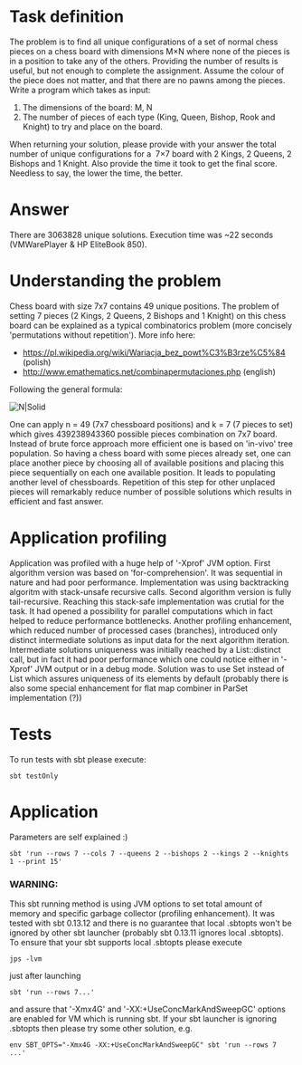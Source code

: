# Task definition
The problem is   to   find   all   unique   configurations   of   a   set   of   normal chess pieces   on   a chess board   with 
dimensions   M×N   where   none   of   the   pieces   is   in   a   position   to   take   any   of   the   others.   Providing   the   number   of 
results   is   useful,   but   not   enough   to   complete   the   assignment.   Assume   the   colour   of   the   piece   does   not 
matter, and that there are no pawns among the pieces. 
Write a program which takes as input: 
1) The dimensions of the board: M, N 
2) The   number   of   pieces   of   each   type   (King,   Queen,   Bishop,   Rook   and   Knight)   to   try   and   place   on   the board. 

When   returning   your   solution,   please   provide   with   your   answer   the   total   number   of   unique   configurations   for a  ​
7×7 board with 2 Kings, 2 Queens, 2 Bishops and 1 Knight. Also provide the time it took to get the final score. Needless to say, the lower the time, the better.

# Answer
There are 3063828 unique solutions. Execution time was ~22 seconds (VMWarePlayer & HP EliteBook 850).

# Understanding the problem
Chess board with size 7x7 contains 49 unique positions. The problem of setting 7 pieces (2 Kings, 2 Queens, 2 Bishops and 1 Knight) on this chess board can be explained as a typical combinatorics problem (more concisely 'permutations without repetition'). More info here:

* https://pl.wikipedia.org/wiki/Wariacja_bez_powt%C3%B3rze%C5%84 (polish)
* http://www.emathematics.net/combinapermutaciones.php (english)

Following the general formula:

![N|Solid](https://wikimedia.org/api/rest_v1/media/math/render/svg/515c1d989702311cb96007667c5a44104323a6ef)

One can apply n = 49 (7x7 chessboard positions) and k = 7 (7 pieces to set) which gives 439238943360 possible pieces combination on 7x7 board. Instead of brute force approach more efficient one is based on 'in-vivo' tree population. So having a chess board with some pieces already set, one can place another piece by choosing all of available positions and placing this piece sequentially on each one available position. It leads to populating another level of chessboards. Repetition of this step for other unplaced pieces will remarkably reduce number of possible solutions which results in efficient and fast answer.

# Application profiling

Application was profiled with a huge help of '-Xprof' JVM option. First algorithm version was based on 'for-comprehension'. It was sequential in nature and had poor performance. Implementation was using backtracking algoritm with stack-unsafe recursive calls. Second algorithm version is fully tail-recursive. Reaching this stack-safe implementation was crutial for the task. It had opened a possibility for parallel computations which in fact helped to reduce performance bottlenecks. Another profiling enhancement, which reduced number of processed cases (branches), introduced only distinct intermediate solutions as input data for the next algorithm iteration. Intermediate solutions uniqueness was initially reached by a List::distinct call, but in fact it had poor performance which one could notice either in '-Xprof' JVM output or in a debug mode. Solution was to use Set instead of List which assures uniqueness of its elements by default (probably there is also some special enhancement for flat map combiner in ParSet implementation (?))

# Tests
To run tests with sbt please execute:
```
sbt testOnly
```

# Application

Parameters are self explained :)

```
sbt 'run --rows 7 --cols 7 --queens 2 --bishops 2 --kings 2 --knights 1 --print 15'
```
### WARNING: 
This sbt running method is using JVM options to set total amount of memory and specific garbage collector (profiling enhancement). It was tested with sbt 0.13.12 and there is no guarantee that local .sbtopts won't be ignored by other sbt launcher (probably sbt 0.13.11 ignores local .sbtopts). To ensure that your sbt supports local .sbtopts please execute 
```
jps -lvm
```
just after launching 
```
sbt 'run --rows 7...'
```
and assure that '-Xmx4G' and '-XX:+UseConcMarkAndSweepGC' options are enabled for VM which is running sbt. If your sbt launcher is ignoring .sbtopts then please try some other solution, e.g.
```
env SBT_OPTS="-Xmx4G -XX:+UseConcMarkAndSweepGC" sbt 'run --rows 7 ...'
```